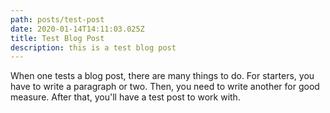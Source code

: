 ```yaml
---
path: posts/test-post
date: 2020-01-14T14:11:03.025Z
title: Test Blog Post
description: this is a test blog post
---
```

When one tests a blog post, there are many things to do.  For starters, you have to write a paragraph or two.  Then, you need to write another for good measure.  After that, you'll have a test post to work with.
